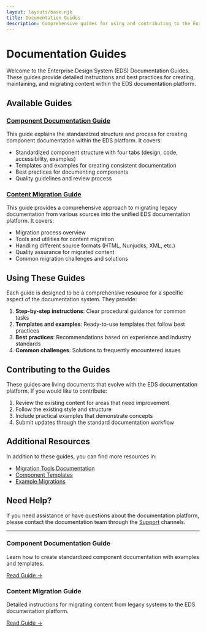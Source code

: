 ```yaml
---
layout: layouts/base.njk
title: Documentation Guides
description: Comprehensive guides for using and contributing to the Enterprise Design System documentation
---
```


# Documentation Guides

Welcome to the Enterprise Design System (EDS) Documentation Guides. These guides provide detailed instructions and best practices for creating, maintaining, and migrating content within the EDS documentation platform.

## Available Guides

### [Component Documentation Guide](/guides/component-documentation/)

This guide explains the standardized structure and process for creating component documentation within the EDS platform. It covers:

- Standardized component structure with four tabs (design, code, accessibility, examples)
- Templates and examples for creating consistent documentation
- Best practices for documenting components
- Quality guidelines and review process

### [Content Migration Guide](/guides/migration-guide/)

This guide provides a comprehensive approach to migrating legacy documentation from various sources into the unified EDS documentation platform. It covers:

- Migration process overview
- Tools and utilities for content migration
- Handling different source formats (HTML, Nunjucks, XML, etc.)
- Quality assurance for migrated content
- Common migration challenges and solutions

## Using These Guides

Each guide is designed to be a comprehensive resource for a specific aspect of the documentation system. They provide:

1. **Step-by-step instructions**: Clear procedural guidance for common tasks
2. **Templates and examples**: Ready-to-use templates that follow best practices
3. **Best practices**: Recommendations based on experience and industry standards
4. **Common challenges**: Solutions to frequently encountered issues

## Contributing to the Guides

These guides are living documents that evolve with the EDS documentation platform. If you would like to contribute:

1. Review the existing content for areas that need improvement
2. Follow the existing style and structure
3. Include practical examples that demonstrate concepts
4. Submit updates through the standard documentation workflow

## Additional Resources

In addition to these guides, you can find more resources in:

- [Migration Tools Documentation](/resources/migration-tools/)
- [Component Templates](/templates/component-tab-templates/)
- [Example Migrations](/components/shared/migration-examples/)

## Need Help?

If you need assistance or have questions about the documentation platform, please contact the documentation team through the [Support](/support/) channels.

---

<div class="guide-listing">
  <div class="guide-card">
    <h3>Component Documentation Guide</h3>
    <p>Learn how to create standardized component documentation with examples and templates.</p>
    <a href="/guides/component-documentation/" class="guide-link">Read Guide →</a>
  </div>
  
  <div class="guide-card">
    <h3>Content Migration Guide</h3>
    <p>Detailed instructions for migrating content from legacy systems to the EDS documentation platform.</p>
    <a href="/guides/migration-guide/" class="guide-link">Read Guide →</a>
  </div>
</div>